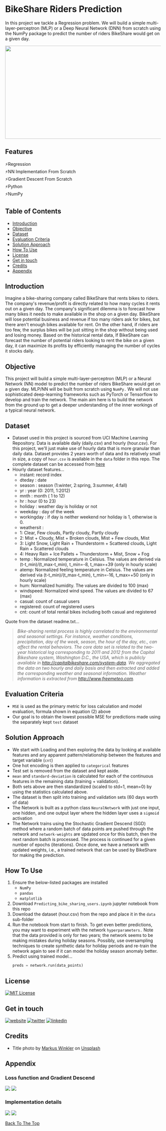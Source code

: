 # BikeShare Riders Prediction
In this project we tackle a Regression problem. We will build a simple multi-layer-perceptron (MLP) or a Deep Neural Network (DNN) from scratch using the NumPy package to predict the number of riders BikeShare would get on a given day.

<img src="https://github.com/sssingh/bike-share-users-prediction/blob/master/images/markus-winkler-unsplash-bikes.jpg?raw=true" width="800" height="300" />

## Features
⚡Regression <br>
⚡NN Implementation From Scratch <br>
⚡Gradient Descent From Scratch <br>
⚡Python <br>
⚡NumPy

## Table of Contents
- [Introduction](#introduction) 
- [Objective](#objective)
- [Dataset](#dataset)
- [Evaluation Criteria](#evaluation-criteria)
- [Solution Approach](#solution-approach)
- [How To Use](#how-to-use)
- [License](#license)
- [Get in touch](#get-in-touch)
- [Credits](#credits)
- [Appendix](#appendix)


## Introduction
Imagine a bike-sharing company called BikeShare that rents bikes to riders. The company's revenue/profit is directly related to how many cycles it rents out on a given day. The company's significant dilemma is to forecast how many bikes it needs to make available in the shop on a given day. BikeShare will lose potential business and revenue if too many riders ask for bikes, but there aren't enough bikes available for rent. On the other hand, if riders are too few, the surplus bikes will be just sitting in the shop without being used and losing money. Based on the historical rental data, If BikeShare can forecast the number of potential riders looking to rent the bike on a given day, it can maximize its profits by efficiently managing the number of cycles it stocks daily.

## Objective
This project will build a simple multi-layer-perceptron (MLP) or a Neural Network (NN) model to predict the number of riders BikeShare would get on a given day. MLP/NN will be built from scratch using `NumPy.` We will not use sophisticated deep-learning frameworks such as PyTorch or Tensorflow to develop and train the network. The main aim here is to build the network from the ground up to get a deeper understanding of the inner workings of a typical neural network.

## Dataset
- Dataset used in this project is sourced from UCI Machine Learning Repository. Data is available daily (daily.csv) and hourly (hour.csv). 
For this project, we'll just make use of hourly data that is more granular than daily data. Dataset provides 2 years worth of data and its relatively small in size, a copy of `hour.csv` is available in the `data` folder in this repo. The complete dataset can be accessed from [here](https://archive.ics.uci.edu/ml/datasets/Bike+Sharing+Dataset)
- Hourly dataset features...
    - instant: record index
    - dteday : date
    - season : season (1:winter, 2:spring, 3:summer, 4:fall)
    - yr : year (0: 2011, 1:2012)
    - mnth : month ( 1 to 12)
    - hr : hour (0 to 23)
    - holiday : weather day is holiday or not
    - weekday : day of the week
    - workingday : if day is neither weekend nor holiday is 1, otherwise is 0.
    + weathersit :
    - 1: Clear, Few clouds, Partly cloudy, Partly cloudy
    - 2: Mist + Cloudy, Mist + Broken clouds, Mist + Few clouds, Mist
    - 3: Light Snow, Light Rain + Thunderstorm + Scattered clouds, Light Rain + Scattered clouds
    - 4: Heavy Rain + Ice Pallets + Thunderstorm + Mist, Snow + Fog
    - temp : Normalized temperature in Celsius. The values are derived via (t-t_min)/(t_max-t_min), t_min=-8, t_max=+39 (only in hourly scale)
    - atemp: Normalized feeling temperature in Celsius. The values are derived via (t-t_min)/(t_max-t_min), t_min=-16, t_max=+50 (only in hourly scale)
    - hum: Normalized humidity. The values are divided to 100 (max)
    - windspeed: Normalized wind speed. The values are divided to 67 (max)
    - casual: count of casual users
    - registered: count of registered users
    - cnt: count of total rental bikes including both casual and registered

Quote from the dataset readme.txt...
> <cite> Bike-sharing rental process is highly correlated to the environmental and seasonal settings. For instance, weather conditions, precipitation, day of the week, season, the hour of the day, etc., can affect the rental behaviors. The core data set is related to the two-year historical log corresponding to 2011 and 2012 from the Capital Bikeshare system, Washington D.C., the USA, which is 
publicly available in http://capitalbikeshare.com/system-data. We aggregated the data on two hourly and daily basis and then extracted and added the corresponding weather and seasonal information. Weather information is extracted from http://www.freemeteo.com. </cite>

## Evaluation Criteria
* `MSE` is used as the primary metric for loss calculation and model evaluation, formula shown in equation (2) above
* Our goal is to obtain the lowest possible MSE for predictions made using the separately kept `test` dataset

## Solution Approach
- We start with Loading and then exploring the data by looking at available features and any apparent pattern/relationship between the features and target variable (`cnt`)
- One hot encoding is then applied to `categorical` features
- Test set is removed from the dataset and kept aside.
- `mean` and `standard-deviation` is calculated for each of the continuous features in the remaining data (training + validation).
- Both sets above are then standardized (scaled to std=1, mean=0) by using the statistics calculated above.
- The dataset is then split into training and validation sets (60 days worth of data)
- The Network is built as a python class `NeuralNetwork` with just one input, one hidden, and one output layer where the hidden layer uses a `sigmoid` activation
- The Network trains using the Stochastic Gradient Descend (SGD) method where a random batch of data points are pushed through the network and `network-weights` are updated once for this batch, then the next random batch is processed. The process is continued for a given number of epochs (iterations). Once done, we have a network with updated weights, i.e., a trained network that can be used by BikeShare for making the prediction. 

## How To Use
1. Ensure the below-listed packages are installed
    - `NumPy`
    - `pandas`
    - `matplotlib`
2. Download `Predicting_bike_sharing_users.ipynb` jupyter notebook from this repo
3. Download the dataset (hour.csv) from the repo and place it in the `data` sub-folder 
4. Run the notebook from start to finish. To get even better predictions, you may want to experiment with the network `hyperparameters.` Note that the data provided is only for two years; the network seems to be making mistakes during holiday seasons. Possibly, use oversampling techniques to create synthetic data for holiday periods and re-train the network again to see if it can model the holiday season anomaly better. 
5. Predict using trained model...
    ```python
    preds = network.run(data_points)
    ```

## License
[![MIT License](https://img.shields.io/badge/License-MIT-green.svg)](https://choosealicense.com/licenses/mit/)

## Get in touch
[![website](https://img.shields.io/badge/web_site-8B5BE8?style=for-the-badge&logo=ko-fi&logoColor=white)](https://www.datamatrix-ml.com)
[![twitter](https://img.shields.io/badge/twitter-1DA1F2?style=for-the-badge&logo=twitter&logoColor=white)](https://twitter.com/@thesssingh)
[![linkedin](https://img.shields.io/badge/linkedin-0A66C2?style=for-the-badge&logo=linkedin&logoColor=white)](https://www.linkedin.com/in/sssingh/)
 

## Credits
- Title photo by <a href="https://unsplash.com/@markuswinkler?utm_source=unsplash&utm_medium=referral&utm_content=creditCopyText">Markus Winkler</a> on <a href="https://unsplash.com/s/photos/bike-rental?utm_source=unsplash&utm_medium=referral&utm_content=creditCopyText">Unsplash</a>

## Appendix

### Loss function and Gradient Descend 
<img src="https://github.com/sssingh/bike-share-users-prediction/blob/master/images/pic1.png?raw=true">

<img src="https://github.com/sssingh/bike-share-users-prediction/blob/master/images/pic2.png?raw=true">

### Implementation details

<img src="https://github.com/sssingh/bike-share-users-prediction/blob/master/images/pic3.png?raw=true">

<img src="https://github.com/sssingh/bike-share-users-prediction/blob/master/images/pic4.png?raw=true">

[Back To The Top](#BikeShare-Riders-Prediction)

